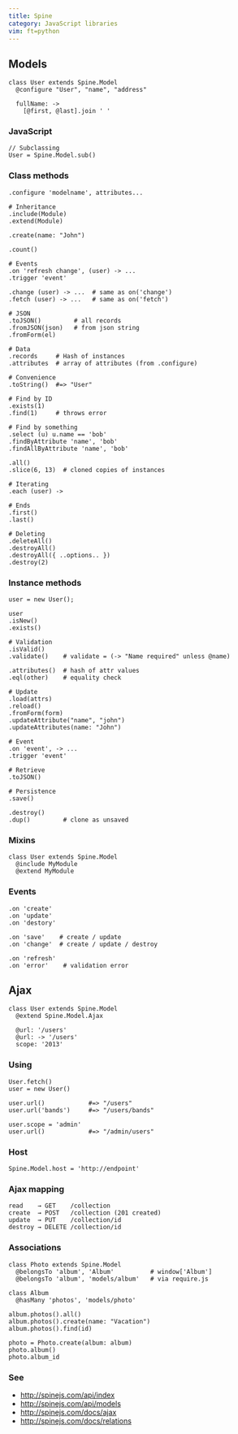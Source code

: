 ```yaml
---
title: Spine
category: JavaScript libraries
vim: ft=python
---
```


## Models

    class User extends Spine.Model
      @configure "User", "name", "address"

      fullName: ->
        [@first, @last].join ' '

### JavaScript

    // Subclassing
    User = Spine.Model.sub()

### Class methods

    .configure 'modelname', attributes...

    # Inheritance
    .include(Module)
    .extend(Module)

    .create(name: "John")

    .count()

    # Events
    .on 'refresh change', (user) -> ...
    .trigger 'event'

    .change (user) -> ...  # same as on('change')
    .fetch (user) -> ...   # same as on('fetch')

    # JSON
    .toJSON()         # all records
    .fromJSON(json)   # from json string
    .fromForm(el)

    # Data
    .records     # Hash of instances
    .attributes  # array of attributes (from .configure)

    # Convenience
    .toString()  #=> "User"

    # Find by ID
    .exists(1)
    .find(1)     # throws error

    # Find by something
    .select (u) u.name == 'bob'
    .findByAttribute 'name', 'bob'
    .findAllByAttribute 'name', 'bob'

    .all()
    .slice(6, 13)  # cloned copies of instances

    # Iterating
    .each (user) ->

    # Ends
    .first()
    .last()

    # Deleting
    .deleteAll()
    .destroyAll()
    .destroyAll({ ..options.. })
    .destroy(2)

### Instance methods

    user = new User();

    user
    .isNew()
    .exists()

    # Validation
    .isValid()
    .validate()    # validate = (-> "Name required" unless @name)

    .attributes()  # hash of attr values
    .eql(other)    # equality check

    # Update
    .load(attrs)
    .reload()
    .fromForm(form)
    .updateAttribute("name", "john")
    .updateAttributes(name: "John")

    # Event
    .on 'event', -> ...
    .trigger 'event'

    # Retrieve
    .toJSON()

    # Persistence
    .save()

    .destroy()
    .dup()         # clone as unsaved

### Mixins

    class User extends Spine.Model
      @include MyModule
      @extend MyModule

### Events

    .on 'create'
    .on 'update'
    .on 'destory'

    .on 'save'    # create / update
    .on 'change'  # create / update / destroy

    .on 'refresh'
    .on 'error'    # validation error

## Ajax

    class User extends Spine.Model
      @extend Spine.Model.Ajax

      @url: '/users'
      @url: -> '/users'
      scope: '2013'

### Using

    User.fetch()
    user = new User()

    user.url()            #=> "/users"
    user.url('bands')     #=> "/users/bands"

    user.scope = 'admin'
    user.url()            #=> "/admin/users"

### Host

    Spine.Model.host = 'http://endpoint'

### Ajax mapping

    read    → GET    /collection
    create  → POST   /collection (201 created)
    update  → PUT    /collection/id
    destroy → DELETE /collection/id

### Associations

    class Photo extends Spine.Model
      @belongsTo 'album', 'Album'          # window['Album']
      @belongsTo 'album', 'models/album'   # via require.js

    class Album
      @hasMany 'photos', 'models/photo'

    album.photos().all()
    album.photos().create(name: "Vacation")
    album.photos().find(id)

    photo = Photo.create(album: album)
    photo.album()
    photo.album_id


### See

 * http://spinejs.com/api/index
 * http://spinejs.com/api/models
 * http://spinejs.com/docs/ajax
* http://spinejs.com/docs/relations
